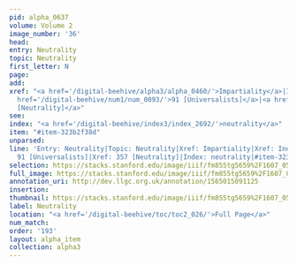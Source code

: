 ```yaml
---
pid: alpha_0637
volume: Volume 2
image_number: '36'
head: 
entry: Neutrality
topic: Neutrality
first_letter: N
page: 
add: 
xref: "<a href='/digital-beehive/alpha3/alpha_0460/'>Impartiality</a>|Indifferency|<a
  href='/digital-beehive/num1/num_0093/'>91 [Universalists]</a>|<a href='/digital-beehive/num2/num_0420/'>357
  [Neutrality]</a>"
see: 
index: "<a href='/digital-beehive/index3/index_2692/'>neutrality</a>"
item: "#item-323b2f38d"
unparsed: 
line: 'Entry: Neutrality|Topic: Neutrality|Xref: Impartiality|Xref: Indifferency|Xref:
  91 [Universalists]|Xref: 357 [Neutrality]|Index: neutrality|#item-323b2f38d'
selection: https://stacks.stanford.edu/image/iiif/fm855tg5659%2F1607_0503/801,636,2994,554/full/0/default.jpg
full_image: https://stacks.stanford.edu/image/iiif/fm855tg5659%2F1607_0503/full/full/0/default.jpg
annotation_uri: http://dev.llgc.org.uk/annotation/1565015091125
insertion: 
thumbnail: https://stacks.stanford.edu/image/iiif/fm855tg5659%2F1607_0503/801,636,600,180/250,/0/default.jpg
label: Neutrality
location: "<a href='/digital-beehive/toc/toc2_026/'>Full Page</a>"
num_match: 
order: '193'
layout: alpha_item
collection: alpha3
---
```

